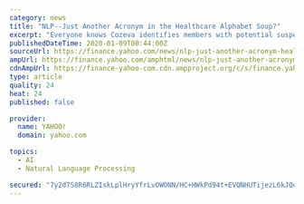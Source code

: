 ```yaml
---
category: news
title: "NLP--Just Another Acronym in the Healthcare Alphabet Soup?"
excerpt: "Everyone knows Cozeva identifies members with potential suspects and care gaps and presents them to the provider, prompting them to take action. But did you know Cozeva now uses Natural Language Processing (NLP) to read through the structured and unstructured charts,"
publishedDateTime: 2020-01-09T00:44:00Z
sourceUrl: https://finance.yahoo.com/news/nlp-just-another-acronym-healthcare-190200050.html
ampUrl: https://finance.yahoo.com/amphtml/news/nlp-just-another-acronym-healthcare-190200050.html
cdnAmpUrl: https://finance-yahoo-com.cdn.ampproject.org/c/s/finance.yahoo.com/amphtml/news/nlp-just-another-acronym-healthcare-190200050.html
type: article
quality: 24
heat: 24
published: false

provider:
  name: YAHOO!
  domain: yahoo.com

topics:
  - AI
  - Natural Language Processing

secured: "7y2d7S8R6RLZIskLplHryYfrLvOWONN/HC+HWkPd94t+EVQNHUTijezL6kJQqA+WiS+hF7ntegFJWX+dmf1uOtdOEmYuuvkf2usNPvq8IOoKnM4nuYmLufGwfk4/MtUV5VSCFyJXTUeKTvNoQH5/zmYrV4+A7i+XT1kwtYPjartwrN6siWexLN4RyxBcjEWd4xmO+KuDYJBmwvZstMRGfxvV3BDuuJ2zkKqsuEUL19pEAEKEhRNg3wYuH5nmKqMfyERwnkyeM9aLa+tjZwhVKQ==;VAjiV3lsn1h8AXS5xq/WiQ=="
---
```


